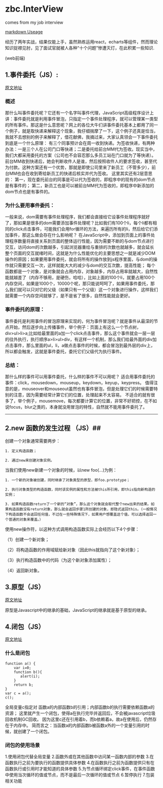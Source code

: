 # zbc.InterView #
comes from my job interview

[markdown Useage](https://blog.csdn.net/u014497625/article/details/76549168)

经历了两年实战，结果仅能上手，虽然熟练运用react，echarts等组件，然而理论知识捉襟见肘，见了面试官就被人各种“十个问题”惨遭灭灯，在此积累一些知识.

(web前端)


## 1.事件委托（JS）: ## 

[原文地址](https://blog.csdn.net/u013035060/article/details/60770477)

### 概述 ###

那什么叫事件委托呢？它还有一个名字叫事件代理，JavaScript高级程序设计上讲：事件委托就是利用事件冒泡，只指定一个事件处理程序，就可以管理某一类型的所有事件。那这是什么意思呢？网上的各位大牛们讲事件委托基本上都用了同一个例子，就是取快递来解释这个现象，我仔细揣摩了一下，这个例子还真是恰当，我就不去想别的例子来解释了，借花献佛，我摘过来，大家认真领会一下事件委托到底是一个什么原理：
有三个同事预计会在周一收到快递。为签收快递，有两种办法：一是三个人在公司门口等快递；二是委托给前台MM代为签收。现实当中，我们大都采用委托的方案（公司也不会容忍那么多员工站在门口就为了等快递）。前台MM收到快递后，她会判断收件人是谁，然后按照收件人的要求签收，甚至代为付款。这种方案还有一个优势，那就是即使公司里来了新员工（不管多少），前台MM也会在收到寄给新员工的快递后核实并代为签收。
这里其实还有2层意思的：
第一，现在委托前台的同事是可以代为签收的，即程序中的现有的dom节点是有事件的；
第二，新员工也是可以被前台MM代为签收的，即程序中新添加的dom节点也是有事件的。

### 为什么要用事件委托： ###

一般来说，dom需要有事件处理程序，我们都会直接给它设事件处理程序就好了，那如果是很多的dom需要添加事件处理呢？比如我们有100个li，每个li都有相同的click点击事件，可能我们会用for循环的方法，来遍历所有的li，然后给它们添加事件，那这么做会存在什么影响呢？
在JavaScript中，添加到页面上的事件处理程序数量将直接关系到页面的整体运行性能，因为需要不断的与dom节点进行交互，访问dom的次数越多，引起浏览器重绘与重排的次数也就越多，就会延长整个页面的交互就绪时间，这就是为什么性能优化的主要思想之一就是减少DOM操作的原因；如果要用事件委托，就会将所有的操作放到js程序里面，与dom的操作就只需要交互一次，这样就能大大的减少与dom的交互次数，提高性能；
每个函数都是一个对象，是对象就会占用内存，对象越多，内存占用率就越大，自然性能就越差了（内存不够用，是硬伤，哈哈），比如上面的100个li，就要占用100个内存空间，如果是1000个，10000个呢，那只能说呵呵了，如果用事件委托，那么我们就可以只对它的父级（如果只有一个父级）这一个对象进行操作，这样我们就需要一个内存空间就够了，是不是省了很多，自然性能就会更好。

### 事件委托的原理： ###

事件委托是利用事件的冒泡原理来实现的，何为事件冒泡呢？就是事件从最深的节点开始，然后逐步向上传播事件，举个例子：页面上有这么一个节点树，div>ul>li>a;比如给最里面的a加一个click点击事件，那么这个事件就会一层一层的往外执行，执行顺序a>li>ul>div，有这样一个机制，那么我们给最外面的div加点击事件，那么里面的ul，li，a做点击事件的时候，都会冒泡到最外层的div上，所以都会触发，这就是事件委托，委托它们父级代为执行事件。

### 总结： ###

那什么样的事件可以用事件委托，什么样的事件不可以用呢？
适合用事件委托的事件：click，mousedown，mouseup，keydown，keyup，keypress。
值得注意的是，mouseover和mouseout虽然也有事件冒泡，但是处理它们的时候需要特别的注意，因为需要经常计算它们的位置，处理起来不太容易。
不适合的就有很多了，举个例子，mousemove，每次都要计算它的位置，非常不好把控，在不如说focus，blur之类的，本身就没用冒泡的特性，自然就不能用事件委托了。

----

## 2.new 函数的发生过程 （JS）##

创建一个对象通常需要两步：

    1. 定义构造函数；

    2. 通过new来创建对象实例。

当我们使用new新建一个对象的时候，以new foo(...)为例：

    1. 一个新的对象被创建，同时继承了对象类型的原型，即foo.prototype；

    2. 执行对象类型的构造函数，同时该实例的属性和方法被this所引用，即this指向新构造的实例；

    3. 如果构造函数return了一个新的“对象”，那么这个对象就会取代整个new出来的结果。如果构造函数没有return对象，那么就会返回步骤1所创建的对象，即隐式返回this。（一般情况下构造函数不会返回任何值，不过在一些特殊情况下，如果用户想覆盖这个值，可以选择返回一个普通的对象来覆盖。）



使用new操作符，以这种方式调用构造函数实际上会经历以下4个步骤：

（1）创建一个新对象；

（2）将构造函数的作用域赋给新对象（因此this就指向了这个新对象）；

（3）执行构造函数中的代码（为这个新对象添加属性）；

（4）返回新对象。


## 3.原型（JS） ##

[原文地址](https://blog.csdn.net/u012468376/article/details/53121081)

原型是Javascript中的继承的基础，JavaScript的继承就是基于原型的继承。


## 4.闭包（JS） ##

[原文地址](http://www.cnblogs.com/star-studio/archive/2011/06/22/2086493.html)

### 什么是闭包 ###

```
function a() {
    var i=0;
	function b(){
       alert(i);       
	}       
	return b;   
}   
var c = a();   
c(); 
```

全局变量c指定对 函数a的内部函数b的引用；内部函数b的执行需要依赖函数a的资源；
这里就产生一个闭包，使得a在执行完毕并返回后，不会被javascript垃圾回收机制GC回收。
因为这里c还在引用着b，而b依赖着a，故a在使用后，仍然存在于内存中。
简而言之：当函数a的内部函数b被函数a外的一个变量引用的时候，就创建了一个闭包。


### 闭包的使用场景 ###

1.使用闭包代替全局变量
2.函数外或在其他函数中访问某一函数内部的参数
3.在函数执行之前为要执行的函数提供具体参数
4.在函数执行之前为函数提供只有在函数执行或引用时才能知道的具体参数
5.为节点循环绑定click事件，在事件函数中使用当次循环的值或节点，而不是最后一次循环的值或节点
6.暂停执行
7.包装相关功能








